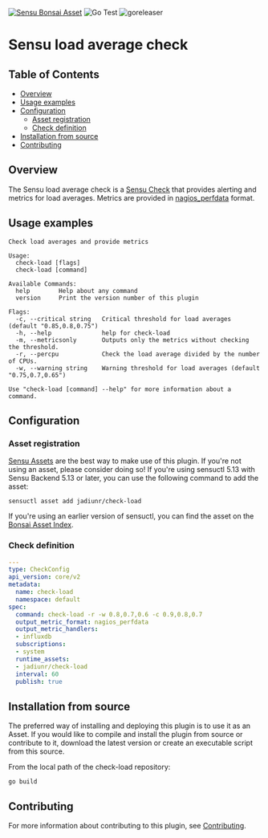 [![Sensu Bonsai Asset](https://img.shields.io/badge/Bonsai-Download%20Me-brightgreen.svg?colorB=89C967&logo=sensu)](https://bonsai.sensu.io/assets/jadiunr/check-load)
![Go Test](https://github.com/jadiunr/check-load/workflows/Go%20Test/badge.svg)
![goreleaser](https://github.com/jadiunr/check-load/workflows/goreleaser/badge.svg)

# Sensu load average check

## Table of Contents
- [Overview](#overview)
- [Usage examples](#usage-examples)
- [Configuration](#configuration)
  - [Asset registration](#asset-registration)
  - [Check definition](#check-definition)
- [Installation from source](#installation-from-source)
- [Contributing](#contributing)

## Overview

The Sensu load average check is a [Sensu Check][6] that provides alerting and metrics for load averages. Metrics are provided in [nagios_perfdata](https://docs.sensu.io/sensu-go/latest/observability-pipeline/observe-schedule/collect-metrics-with-checks/#supported-output-metric-formats) format.

## Usage examples

```
Check load averages and provide metrics

Usage:
  check-load [flags]
  check-load [command]

Available Commands:
  help        Help about any command
  version     Print the version number of this plugin

Flags:
  -c, --critical string   Critical threshold for load averages (default "0.85,0.8,0.75")
  -h, --help              help for check-load
  -m, --metricsonly       Outputs only the metrics without checking the threshold.
  -r, --percpu            Check the load average divided by the number of CPUs.
  -w, --warning string    Warning threshold for load averages (default "0.75,0.7,0.65")

Use "check-load [command] --help" for more information about a command.
```

## Configuration

### Asset registration

[Sensu Assets][10] are the best way to make use of this plugin. If you're not using an asset, please
consider doing so! If you're using sensuctl 5.13 with Sensu Backend 5.13 or later, you can use the
following command to add the asset:

```
sensuctl asset add jadiunr/check-load
```

If you're using an earlier version of sensuctl, you can find the asset on the [Bonsai Asset Index](https://bonsai.sensu.io/assets/jadiunr/check-load).

### Check definition

```yml
---
type: CheckConfig
api_version: core/v2
metadata:
  name: check-load
  namespace: default
spec:
  command: check-load -r -w 0.8,0.7,0.6 -c 0.9,0.8,0.7
  output_metric_format: nagios_perfdata
  output_metric_handlers:
  - influxdb
  subscriptions:
  - system
  runtime_assets:
  - jadiunr/check-load
  interval: 60
  publish: true
```

## Installation from source

The preferred way of installing and deploying this plugin is to use it as an Asset. If you would
like to compile and install the plugin from source or contribute to it, download the latest version
or create an executable script from this source.

From the local path of the check-load repository:

```
go build
```

## Contributing

For more information about contributing to this plugin, see [Contributing][1].

[1]: https://github.com/sensu/sensu-go/blob/master/CONTRIBUTING.md
[2]: https://github.com/sensu-community/sensu-plugin-sdk
[3]: https://github.com/sensu-plugins/community/blob/master/PLUGIN_STYLEGUIDE.md
[4]: https://github.com/sensu-community/check-plugin-template/blob/master/.github/workflows/release.yml
[5]: https://github.com/sensu-community/check-plugin-template/actions
[6]: https://docs.sensu.io/sensu-go/latest/reference/checks/
[7]: https://github.com/sensu-community/check-plugin-template/blob/master/main.go
[8]: https://bonsai.sensu.io/
[9]: https://github.com/sensu-community/sensu-plugin-tool
[10]: https://docs.sensu.io/sensu-go/latest/reference/assets/
